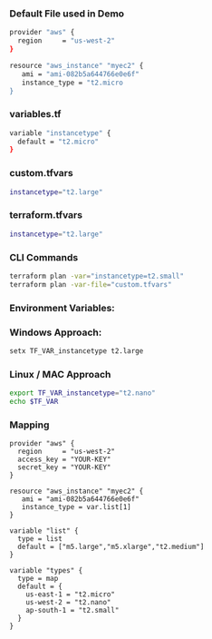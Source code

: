 
### Default File used in Demo

```sh
provider "aws" {
  region     = "us-west-2"
}

resource "aws_instance" "myec2" {
   ami = "ami-082b5a644766e0e6f"
   instance_type = "t2.micro
}
```
### variables.tf
```sh
variable "instancetype" {
  default = "t2.micro"
}
```
### custom.tfvars
```sh
instancetype="t2.large"
```

### terraform.tfvars
```sh
instancetype="t2.large"
```

### CLI Commands

```sh
terraform plan -var="instancetype=t2.small"
terraform plan -var-file="custom.tfvars"
```

### Environment Variables:

### Windows Approach:
```sh
setx TF_VAR_instancetype t2.large
``` 
### Linux / MAC Approach
```sh
export TF_VAR_instancetype="t2.nano"
echo $TF_VAR
```


### Mapping 
```
provider "aws" {
  region     = "us-west-2"
  access_key = "YOUR-KEY"
  secret_key = "YOUR-KEY"
}

resource "aws_instance" "myec2" {
   ami = "ami-082b5a644766e0e6f"
   instance_type = var.list[1]
}

variable "list" {
  type = list
  default = ["m5.large","m5.xlarge","t2.medium"]
}

variable "types" {
  type = map
  default = {
    us-east-1 = "t2.micro"
    us-west-2 = "t2.nano"
    ap-south-1 = "t2.small"
  }
}
```
